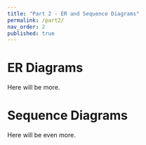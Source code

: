 ```yaml
---
title: "Part 2 - ER and Sequence Diagrams"
permalink: /part2/
nav_order: 2
published: true
---
```


# ER Diagrams

Here will be more.


# Sequence Diagrams

Here will be even more.
